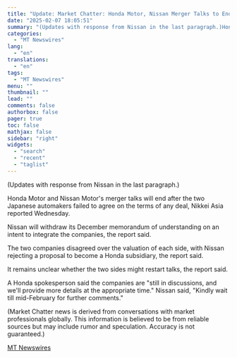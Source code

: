 ```yaml
---
title: "Update: Market Chatter: Honda Motor, Nissan Merger Talks to End"
date: "2025-02-07 18:05:51"
summary: "(Updates with response from Nissan in the last paragraph.)Honda Motor and Nissan Motor's merger talks will end after the two Japanese automakers failed to agree on the terms of any deal, Nikkei Asia reported Wednesday. Nissan will withdraw its December memorandum of understanding on an intent to integrate the companies,..."
categories:
  - "MT Newswires"
lang:
  - "en"
translations:
  - "en"
tags:
  - "MT Newswires"
menu: ""
thumbnail: ""
lead: ""
comments: false
authorbox: false
pager: true
toc: false
mathjax: false
sidebar: "right"
widgets:
  - "search"
  - "recent"
  - "taglist"
---
```


(Updates with response from Nissan in the last paragraph.)

Honda Motor and Nissan Motor's merger talks will end after the two Japanese automakers failed to agree on the terms of any deal, Nikkei Asia reported Wednesday.

Nissan will withdraw its December memorandum of understanding on an intent to integrate the companies, the report said.

The two companies disagreed over the valuation of each side, with Nissan rejecting a proposal to become a Honda subsidiary, the report said.

It remains unclear whether the two sides might restart talks, the report said.

A Honda spokesperson said the companies are "still in discussions, and we'll provide more details at the appropriate time." Nissan said, "Kindly wait till mid-February for further comments."

(Market Chatter news is derived from conversations with market professionals globally. This information is believed to be from reliable sources but may include rumor and speculation. Accuracy is not guaranteed.)

[MT Newswires](https://www.tradingview.com/news/mtnewswires.com:20250207:A3312177:0/)
